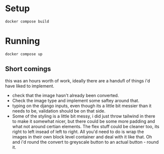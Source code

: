 # Setup

```sh
docker compose build
```

# Running
```
docker compose up
```

## Short comings
this was an hours worth of work, ideally there are a handufl of things i'd have liked to implement.
- check that the image hasn't already been converted.
- Check the image type and implement some saftey around that.
- typing on the django inputs, even though its a little bit messier than it needs to be, validation should be on that side.
- Some of the styling is a little bit messy, i did just throw tailwind in there to make it somewhat nicer, but there could be some more padding and what not around certian elements.
The flex stuff could be cleaner too, its right to left insead of left to right.
All you'd need to do is wrap the images in their own block level container and deal with it like that.
Oh and i'd round the convert to greyscale button to an actual button - round it.

